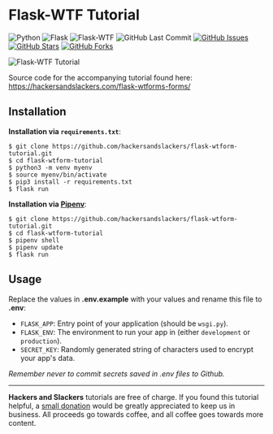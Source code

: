 # Flask-WTF Tutorial

![Python](https://img.shields.io/badge/Python-v^3.8-blue.svg?logo=python&longCache=true&logoColor=white&colorB=5e81ac&style=flat-square&colorA=4c566a)
![Flask](https://img.shields.io/badge/Flask-v1.1.1-blue.svg?longCache=true&logo=flask&style=flat-square&logoColor=white&colorB=5e81ac&colorA=4c566a)
![Flask-WTF](https://img.shields.io/badge/Flask--WTF-v0.14.2-blue.svg?longCache=true&logo=flask&style=flat-square&logoColor=white&colorB=5e81ac&colorA=4c566a)
![GitHub Last Commit](https://img.shields.io/github/last-commit/google/skia.svg?style=flat-square&colorA=4c566a&colorB=a3be8c&logo=GitHub)
[![GitHub Issues](https://img.shields.io/github/issues/hackersandslackers/flask-wtform-tutorial.svg?style=flat-square&colorA=4c566a&logo=GitHub&colorB=ebcb8b)](https://github.com/hackersandslackers/flask-wtform-tutorial/issues)
[![GitHub Stars](https://img.shields.io/github/stars/hackersandslackers/flask-wtform-tutorial.svg?style=flat-square8&colorA=4c566a&logo=GitHub&colorB=ebcb8b)](https://github.com/hackersandslackers/flask-wtform-tutorial/stargazers)
[![GitHub Forks](https://img.shields.io/github/forks/hackersandslackers/flask-wtform-tutorial.svg?style=flat-square&colorA=4c566a&logo=GitHub&colorB=ebcb8b)](https://github.com/hackersandslackers/flask-wtform-tutorial/network)

![Flask-WTF Tutorial](https://github.com/hackersandslackers/flask-wtform-tutorial/blob/master/.github/flask-wtforms-tutorial@2x.jpg?raw=true)

Source code for the accompanying tutorial found here: https://hackersandslackers.com/flask-wtforms-forms/


## Installation

**Installation via `requirements.txt`**:

```shell
$ git clone https://github.com/hackersandslackers/flask-wtform-tutorial.git
$ cd flask-wtform-tutorial
$ python3 -m venv myenv
$ source myenv/bin/activate
$ pip3 install -r requirements.txt
$ flask run
```

**Installation via [Pipenv](https://pipenv-fork.readthedocs.io/en/latest/)**:

```shell
$ git clone https://github.com/hackersandslackers/flask-wtform-tutorial.git
$ cd flask-wtform-tutorial
$ pipenv shell
$ pipenv update
$ flask run
```

## Usage

Replace the values in **.env.example** with your values and rename this file to **.env**:

* `FLASK_APP`: Entry point of your application (should be `wsgi.py`).
* `FLASK_ENV`: The environment to run your app in (either `development` or `production`).
* `SECRET_KEY`: Randomly generated string of characters used to encrypt your app's data.


*Remember never to commit secrets saved in .env files to Github.*

-----

**Hackers and Slackers** tutorials are free of charge. If you found this tutorial helpful, a [small donation](https://www.buymeacoffee.com/hackersslackers) would be greatly appreciated to keep us in business. All proceeds go towards coffee, and all coffee goes towards more content.
